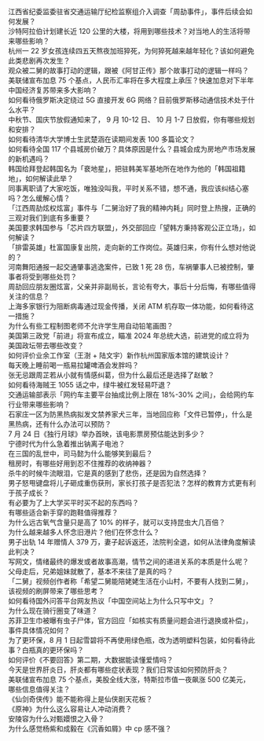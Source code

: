 江西省纪委监委驻省交通运输厅纪检监察组介入调查「周劼事件」，事件后续会如何发展？  
沙特阿拉伯计划建长近 120 公里的大楼，将用到哪些技术？对当地人的生活将带来哪些影响？  
杭州一 22 岁女孩连续四五天熬夜加班猝死，为何猝死越来越年轻化？该如何避免此类悲剧再次发生？  
观众被二舅的故事打动的逻辑，跟被《阿甘正传》那个故事打动的逻辑一样吗？  
美联储宣布加息 75 个基点，人民币汇率将在多大程度上承压？快速加息对下半年中国经济复苏带来多大影响？  
如何看待俄罗斯决定绕过 5G 直接开发 6G 网络？目前俄罗斯移动通信技术处于什么水平？  
中秋节、国庆节放假通知来了， 9 月 10-12 日、 10 月 1-7 日放假，你有哪些规划和安排？  
如何看待清华大学博士生武楚涵在读期间发表 100 多篇论文？  
如何看待全国 117 个县城房价破万？具体原因是什么？县城会成为房地产市场发展的新机遇吗？  
韩国给拜登起韩国名为「裵地星」，把驻韩美军基地所在地作为他的「韩国祖籍地」，如何解读此举？  
同事离职请了大家吃饭，唯独没叫我，平时关系不错，想不通，我应该纠结心塞吗？怎么缓解心情？  
「江西周劼炫权炫富」事件与「二舅治好了我的精神内耗」同时登上热搜，正确的三观对我们到底有多重要？  
美国要求韩国参与「芯片四方联盟」，外交部回应「望韩方秉持客观公正立场」，如何解读？  
「排雷英雄」杜富国康复出院，走向新的工作岗位。英雄归来，你有什么想对他说的？  
河南舞阳通报一起交通肇事逃逸案件，已致 1 死 28 伤，车祸肇事人已被控制，肇事者将受到哪些处罚？  
周劼回应朋友圈炫富，父亲并非副局长，言论有夸大，事后十分后悔，有哪些值得关注的信息？  
上海多家银行为阻断病毒通过现金传播，关闭 ATM 机存取一体功能，如何看待这一措施？  
为什么有些工程制图老师不允许学生用自动铅笔画图？  
美国第三政党「前进」将宣布成立，瞄准 2024 年总统大选，前进党的成立将为美国政坛带去哪些改变？  
如何评价业余工作室（王澍 + 陆文宇）新作杭州国家版本馆的建筑设计？  
每天晚上睡前喝一瓶易拉罐啤酒会发胖吗？  
张无忌跟周芷若从小就有情感纠葛，但为什么最后还是选择了赵敏？  
如何看待海贼王 1055 话之中，绿牛被红发轻易吓退？  
交通运输部表示「网约车主要平台抽成比例上限在 18%-30% 之间」，会给网约车行业带来哪些影响？  
石家庄一区为防黑热病拟发文禁养家犬三年，当地回应称「文件已暂停」，什么是黑热病，还有什么办法可以预防？  
7 月 24 日《独行月球》举办首映，该电影票房预估能达到多少？  
宁德时代为什么急着推出钠离子电池？  
在三国的乱世中，司马懿为什么能够笑到最后？  
租房时，有哪些好用到忍不住推荐的收纳神器？  
杀牛的时候牛流眼泪，它是真的感到了悲伤，还是因为自然选择？  
男子怒甩键盘将儿子砸成重伤获刑，家长打孩子是否犯法？怎样的教育方式更有利于孩子成长？  
有必要为了上大学买平时买不起的东西吗？  
有哪些适合新手穿的跑鞋值得推荐？  
为什么远古氧气含量只是高了 10% 的样子，就可以支持昆虫大几百倍？  
为什么越来越多人怀念旧港片？他们在怀念什么？  
男子出轨 14 年赠情人 379 万，妻子起诉返还，法院判全退，如何从法律角度解读此判决？  
写网文，情绪最终的爆发或者故事高潮，情节之间的递进关系的本质是什么呢？  
父母走后，兄弟姐妹就散了，基本不来往了是真的吗？  
「二舅」视频创作者称「希望二舅能陪姥姥生活在小山村，不要有人找到二舅」，该视频的刷屏带来了哪些思考？  
如何看待国外问答平台网友热议「中国空间站上为什么只写中文」？  
为什么现在骑行圈变了味道？  
苏菲卫生巾被曝有虫子尸体，官方回应「如核实有质量问题会进行退换或补偿」，事件具体情况如何？  
为了更环保，8 月 1 日起雪碧将不再使用绿色瓶，改为透明塑料包装，如何看待此事？白瓶真的更环保吗？  
如何评价《不要回答》第二期，大数据能读懂爱情吗？  
今天是世界肝炎日，肝炎都有哪些症状表现？我们日常该如何预防肝炎？  
美联储宣布加息 75 个基点，美股全线大涨，特斯拉市值一夜飙涨 500 亿美元，哪些信息值得关注？  
《仙剑奇侠传》能不能称得上是仙侠剧天花板？  
《原神》为什么这么容易让人冲动消费？  
安陵容为什么对甄嬛恨之入骨？  
为什么感觉杨紫和成毅在《沉香如屑》中 cp 感不强？  
